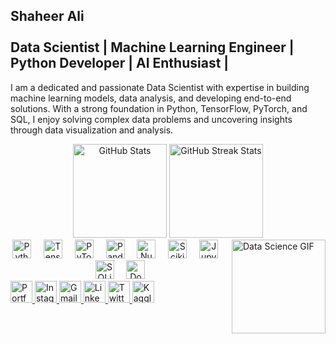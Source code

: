 <h2 align="left">Shaheer Ali<br><br>Data Scientist | Machine Learning Engineer | Python Developer | AI Enthusiast |</h2> <p>I am a dedicated and passionate Data Scientist with expertise in building machine learning models, data analysis, and developing end-to-end solutions. With a strong foundation in Python, TensorFlow, PyTorch, and SQL, I enjoy solving complex data problems and uncovering insights through data visualization and analysis.</p>

<!---
For Github Stats
--->

<div align="center"> 
  <!---
  gitstats
  --->
  <img src="https://github-readme-stats.vercel.app/api?username=shaheeralics&hide_title=false&hide_rank=false&show_icons=true&include_all_commits=true&count_private=true&disable_animations=false&theme=dracula&locale=en&hide_border=false" height="150" alt="GitHub Stats" />
  <!---
  Current Streaks
  --->
  <img src="https://streak-stats.demolab.com?user=shaheeralics&locale=en&mode=daily&theme=dracula&hide_border=false&border_radius=5" height="150" alt="GitHub Streak Stats" />
</div>

<img align="right" height="150" src="[https://i.imgflip.com/65efzo.gif](https://media3.giphy.com/media/xT9C25UNTwfZuk85WP/200w.gif?cid=6c09b9526dd9pi3tcvwwbm1kjzq4jz7zzvzh1wmw9r5dsinf&ep=v1_gifs_search&rid=200w.gif&ct=g)" alt="Data Science GIF" />

<div align="center"> <img src="https://cdn.jsdelivr.net/gh/devicons/devicon/icons/python/python-original.svg" height="30" alt="Python logo" /> <img width="12" /> <img src="https://cdn.jsdelivr.net/gh/devicons/devicon/icons/tensorflow/tensorflow-original.svg" height="30" alt="TensorFlow logo" /> <img width="12" /> <img src="https://cdn.jsdelivr.net/gh/devicons/devicon/icons/pytorch/pytorch-original.svg" height="30" alt="PyTorch logo" /> <img width="12" /> <img src="https://cdn.jsdelivr.net/gh/devicons/devicon/icons/pandas/pandas-original.svg" height="30" alt="Pandas logo" /> <img width="12" /> <img src="https://cdn.jsdelivr.net/gh/devicons/devicon/icons/numpy/numpy-original.svg" height="30" alt="NumPy logo" /> <img width="12" /> <img src="https://upload.wikimedia.org/wikipedia/commons/0/05/Scikit_learn_logo_small.svg" height="30" alt="Scikit-learn logo" /> <img width="12" /> <img src="https://cdn.jsdelivr.net/gh/devicons/devicon/icons/jupyter/jupyter-original.svg" height="30" alt="Jupyter logo" /> <img width="12" /> <img src="https://cdn.jsdelivr.net/gh/devicons/devicon/icons/sqlite/sqlite-original.svg" height="30" alt="SQLite logo" /> <img width="12" /> <img src="https://cdn.jsdelivr.net/gh/devicons/devicon/icons/docker/docker-original.svg" height="30" alt="Docker logo" /> </div>
<div align="left"> <a href="https://shaheer.kesug.com" target="_blank"> <img src="https://img.shields.io/static/v1?message=Portfolio&logo=web&label=&color=0A66C2&logoColor=white&labelColor=&style=plastic" height="35" alt="Portfolio logo" /> </a> <a href="https://www.instagram.com/__shaheerali/" target="_blank"> <img src="https://img.shields.io/static/v1?message=Instagram&logo=instagram&label=&color=E4405F&logoColor=white&labelColor=&style=plastic" height="35" alt="Instagram logo" /> </a> <a href="mailto:shaheeralics@hu.edu.pk" target="_blank"> <img src="https://img.shields.io/static/v1?message=Gmail&logo=gmail&label=&color=D14836&logoColor=white&labelColor=&style=plastic" height="35" alt="Gmail logo" /> </a> <a href="https://www.linkedin.com/in/shaheer-ali-swati" target="_blank"> <img src="https://img.shields.io/static/v1?message=LinkedIn&logo=linkedin&label=&color=0077B5&logoColor=white&labelColor=&style=plastic" height="35" alt="LinkedIn logo" /> </a> <a href="https://twitter.com/__shaheerali190" target="_blank"> <img src="https://img.shields.io/static/v1?message=Twitter&logo=twitter&label=&color=1DA1F2&logoColor=white&labelColor=&style=plastic" height="35" alt="Twitter logo" /> </a> <a href="https://www.kaggle.com/shaheerali197" target="_blank"> <img src="https://img.shields.io/static/v1?message=Kaggle&logo=kaggle&label=&color=20BEFF&logoColor=white&labelColor=&style=plastic" height="35" alt="Kaggle logo" /> </a> </div>
